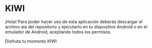 # KIWI
¡Hola! Para poder hacer uso de esta aplicación deberás descargar el archivo aia del repositorio y ejecutarlo en tu dispositivo Android o en el emulador de Android, aceptando todos los permisos.

Disfruta tu momento KIWI
